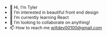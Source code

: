 - 👋 Hi, I’m Tyler
- 👀 I’m interested in beautiful front end design
- 🌱 I’m currently learning React
- 💞️ I’m looking to collaborate on anything!
- 📫 How to reach me willdev00100@gmail.com

<!---
tcurtis14002/tcurtis14002 is a ✨ special ✨ repository because its `README.md` (this file) appears on your GitHub profile.
You can click the Preview link to take a look at your changes.
--->
